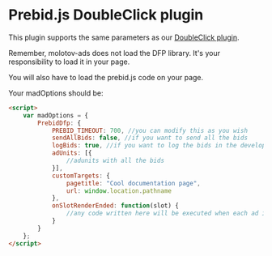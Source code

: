 # Prebid.js DoubleClick plugin

This plugin supports the same parameters as our [DoubleClick plugin](/docs/doubleclick.md).

Remember, molotov-ads does not load the DFP library. It's your responsibility to load it in your page.

You will also have to load the prebid.js code on your page.

Your madOptions should be:

```HTML
<script>
    var madOptions = {
        PrebidDfp: {
            PREBID_TIMEOUT: 700, //you can modify this as you wish
            sendAllBids: false, //if you want to send all the bids
            logBids: true, //if you want to log the bids in the development version
            adUnits: [{
                //adunits with all the bids
            }],
            customTargets: {
                pagetitle: "Cool documentation page",
                url: window.location.pathname
            },
            onSlotRenderEnded: function(slot) {
                //any code written here will be executed when each ad is loaded by DFP.
            }
        }
    };
</script>
```
